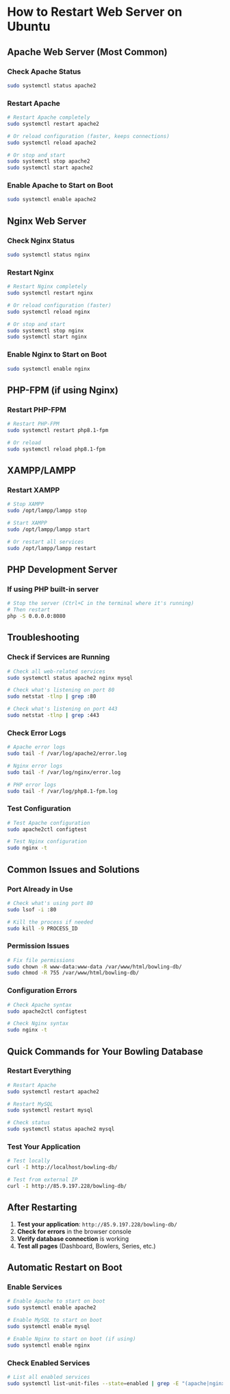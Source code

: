 # How to Restart Web Server on Ubuntu

## Apache Web Server (Most Common)

### Check Apache Status
```bash
sudo systemctl status apache2
```

### Restart Apache
```bash
# Restart Apache completely
sudo systemctl restart apache2

# Or reload configuration (faster, keeps connections)
sudo systemctl reload apache2

# Or stop and start
sudo systemctl stop apache2
sudo systemctl start apache2
```

### Enable Apache to Start on Boot
```bash
sudo systemctl enable apache2
```

## Nginx Web Server

### Check Nginx Status
```bash
sudo systemctl status nginx
```

### Restart Nginx
```bash
# Restart Nginx completely
sudo systemctl restart nginx

# Or reload configuration (faster)
sudo systemctl reload nginx

# Or stop and start
sudo systemctl stop nginx
sudo systemctl start nginx
```

### Enable Nginx to Start on Boot
```bash
sudo systemctl enable nginx
```

## PHP-FPM (if using Nginx)

### Restart PHP-FPM
```bash
# Restart PHP-FPM
sudo systemctl restart php8.1-fpm

# Or reload
sudo systemctl reload php8.1-fpm
```

## XAMPP/LAMPP

### Restart XAMPP
```bash
# Stop XAMPP
sudo /opt/lampp/lampp stop

# Start XAMPP
sudo /opt/lampp/lampp start

# Or restart all services
sudo /opt/lampp/lampp restart
```

## PHP Development Server

### If using PHP built-in server
```bash
# Stop the server (Ctrl+C in the terminal where it's running)
# Then restart
php -S 0.0.0.0:8080
```

## Troubleshooting

### Check if Services are Running
```bash
# Check all web-related services
sudo systemctl status apache2 nginx mysql

# Check what's listening on port 80
sudo netstat -tlnp | grep :80

# Check what's listening on port 443
sudo netstat -tlnp | grep :443
```

### Check Error Logs
```bash
# Apache error logs
sudo tail -f /var/log/apache2/error.log

# Nginx error logs
sudo tail -f /var/log/nginx/error.log

# PHP error logs
sudo tail -f /var/log/php8.1-fpm.log
```

### Test Configuration
```bash
# Test Apache configuration
sudo apache2ctl configtest

# Test Nginx configuration
sudo nginx -t
```

## Common Issues and Solutions

### Port Already in Use
```bash
# Check what's using port 80
sudo lsof -i :80

# Kill the process if needed
sudo kill -9 PROCESS_ID
```

### Permission Issues
```bash
# Fix file permissions
sudo chown -R www-data:www-data /var/www/html/bowling-db/
sudo chmod -R 755 /var/www/html/bowling-db/
```

### Configuration Errors
```bash
# Check Apache syntax
sudo apache2ctl configtest

# Check Nginx syntax
sudo nginx -t
```

## Quick Commands for Your Bowling Database

### Restart Everything
```bash
# Restart Apache
sudo systemctl restart apache2

# Restart MySQL
sudo systemctl restart mysql

# Check status
sudo systemctl status apache2 mysql
```

### Test Your Application
```bash
# Test locally
curl -I http://localhost/bowling-db/

# Test from external IP
curl -I http://85.9.197.228/bowling-db/
```

## After Restarting

1. **Test your application**: `http://85.9.197.228/bowling-db/`
2. **Check for errors** in the browser console
3. **Verify database connection** is working
4. **Test all pages** (Dashboard, Bowlers, Series, etc.)

## Automatic Restart on Boot

### Enable Services
```bash
# Enable Apache to start on boot
sudo systemctl enable apache2

# Enable MySQL to start on boot
sudo systemctl enable mysql

# Enable Nginx to start on boot (if using)
sudo systemctl enable nginx
```

### Check Enabled Services
```bash
# List all enabled services
sudo systemctl list-unit-files --state=enabled | grep -E "(apache|nginx|mysql)"
```
